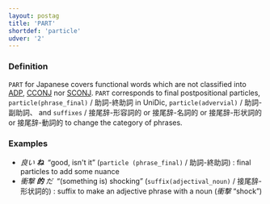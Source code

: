 ```yaml
---
layout: postag
title: 'PART'
shortdef: 'particle'
udver: '2'
---
```


### Definition

`PART` for Japanese covers functional words which are not classified into [ADP](), [CCONJ]() nor [SCONJ]().
`PART` corresponds to final postpositional particles, `particle(phrase_final)` / 助詞-終助詞 in UniDic, `particle(advervial)` / 助詞-副助詞、
and `suffixes` / 接尾辞-形容詞的 or 接尾辞-名詞的 or 接尾辞-形状詞的 or 接尾辞-動詞的 to change the category of phrases. 

### Examples

- _良い <b>ね</b>&nbsp;_ “good, isn't it” (`particle (phrase_final)` / 助詞-終助詞) : final particles to add some nuance
- _衝撃 <b>的</b> だ&nbsp;_ “(something is) shocking” (`suffix(adjectival_noun)` / 接尾辞-形状詞的) : suffix to make an adjective phrase with a noun (_衝撃_ “shock”)

<!-- Interlanguage links updated Pá kvě 14 11:08:22 CEST 2021 -->
